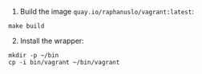 1. Build the image `quay.io/raphanuslo/vagrant:latest`:

```
make build
```

2. Install the wrapper:

```
mkdir -p ~/bin
cp -i bin/vagrant ~/bin/vagrant
```
